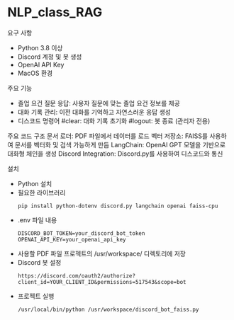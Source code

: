# NLP_class_RAG

요구 사항
- Python 3.8 이상
- Discord 계정 및 봇 생성
- OpenAI API Key
- MacOS 환경

주요 기능
- 졸업 요건 질문 응답: 사용자 질문에 맞는 졸업 요건 정보를 제공
- 대화 기록 관리: 이전 대화를 기억하고 자연스러운 응답 생성
- 디스코드 명령어
  #clear: 대화 기록 초기화
  #logout: 봇 종료 (관리자 전용)

주요 코드 구조
문서 로더: PDF 파일에서 데이터를 로드
벡터 저장소: FAISS를 사용하여 문서를 벡터화 및 검색 가능하게 만듬
LangChain: OpenAI GPT 모델을 기반으로 대화형 체인을 생성
Discord Integration: Discord.py를 사용하여 디스코드와 통신

설치
- Python 설치
- 필요한 라이브러리
  ```
  pip install python-dotenv discord.py langchain openai faiss-cpu
  ```
- .env 파일 내용
  ```
  DISCORD_BOT_TOKEN=your_discord_bot_token
  OPENAI_API_KEY=your_openai_api_key
  ```
- 사용할 PDF 파일 프로젝트의 /usr/workspace/ 디렉토리에 저장
- Discord 봇 설정
  ```
  https://discord.com/oauth2/authorize?client_id=YOUR_CLIENT_ID&permissions=517543&scope=bot
  ```
- 프로젝트 실행
  ```
  /usr/local/bin/python /usr/workspace/discord_bot_faiss.py
  ```
